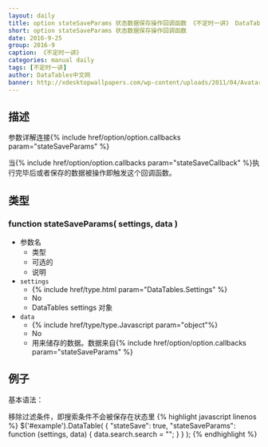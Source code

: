 ```yaml
---
layout: daily
title: option stateSaveParams 状态数据保存操作回调函数 《不定时一讲》 DataTables中文网
short: option stateSaveParams 状态数据保存操作回调函数
date: 2016-9-25
group: 2016-9
caption: 《不定时一讲》
categories: manual daily
tags: [不定时一讲]
author: DataTables中文网
banner: http://xdesktopwallpapers.com/wp-content/uploads/2011/04/Avatar-Movie-Poster.jpg
---
```


## 描述
参数详解连接{% include href/option/option.callbacks param="stateSaveParams" %}

当{% include href/option/option.callbacks param="stateSaveCallback" %}执行完毕后或者保存的数据被操作即触发这个回调函数。
<!--more-->

## 类型

### function stateSaveParams( settings, data )

- 参数名
    - 类型
    - 可选的
    - 说明
- `settings`
    - {% include href/type.html param="DataTables.Settings" %}
    - No
    - DataTables settings 对象
- `data`
    - {% include href/type/type.Javascript param="object"%}
    - No
    - 用来储存的数据。数据来自{% include href/option/option.callbacks param="stateSaveParams" %}


## 例子
基本语法：

移除过滤条件，即搜索条件不会被保存在状态里
{% highlight javascript linenos %}
$('#example').DataTable( {
  "stateSave": true,
  "stateSaveParams": function (settings, data) {
    data.search.search = "";
  }
} );
{% endhighlight %}
